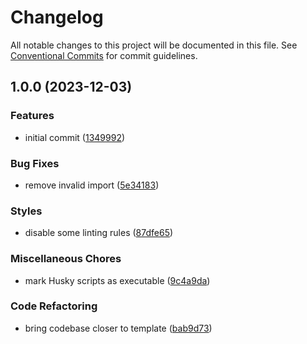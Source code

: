 # Changelog

All notable changes to this project will be documented in this file. See
[Conventional Commits](https://conventionalcommits.org) for commit guidelines.

## 1.0.0 (2023-12-03)


### Features

* initial commit ([1349992](https://github.com/clamburger/everhour-for-stream-deck/commit/13499928d1a7a57cea9018768516d0b6b1bbbb34))


### Bug Fixes

* remove invalid import ([5e34183](https://github.com/clamburger/everhour-for-stream-deck/commit/5e34183229e0dc4bdd38f1152fa5d69df1a7de87))


### Styles

* disable some linting rules ([87dfe65](https://github.com/clamburger/everhour-for-stream-deck/commit/87dfe657c1f3e59b7bed92a8a43581b5c2d96129))


### Miscellaneous Chores

* mark Husky scripts as executable ([9c4a9da](https://github.com/clamburger/everhour-for-stream-deck/commit/9c4a9da4059c759efc3707b2fa9403bf4760dbe5))


### Code Refactoring

* bring codebase closer to template ([bab9d73](https://github.com/clamburger/everhour-for-stream-deck/commit/bab9d73df5417ef2055afdfda8c4824712ee51b4))
